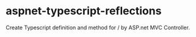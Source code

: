 # aspnet-typescript-reflections
Create Typescript definition and method for / by ASP.net MVC Controller.
